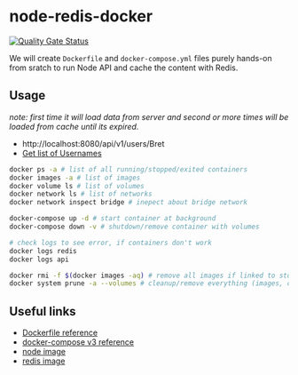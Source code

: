 # node-redis-docker

[![Quality Gate Status](https://sonarcloud.io/api/project_badges/measure?project=petrugiurca_node-redis-docker&metric=alert_status&token=1fab64f570dc7bd5cad6476969b7af2ab3284881)](https://sonarcloud.io/summary/new_code?id=petrugiurca_node-redis-docker)

We will create `Dockerfile` and `docker-compose.yml` files purely hands-on from sratch to run Node API and cache the content with Redis.

## Usage
_note: first time it will load data from server and second or more times will be loaded from cache until its expired._


- http://localhost:8080/api/v1/users/Bret
- [Get list of Usernames](https://jsonplaceholder.typicode.com/users)

```sh
docker ps -a # list of all running/stopped/exited containers
docker images -a # list of images
docker volume ls # list of volumes
docker network ls # list of networks
docker network inspect bridge # inepect about bridge network

docker-compose up -d # start container at background
docker-compose down -v # shutdown/remove container with volumes

# check logs to see error, if containers don't work
docker logs redis
docker logs api

docker rmi -f $(docker images -aq) # remove all images if linked to stopped/removed containers
docker system prune -a --volumes # cleanup/remove everything (images, containers, volumes & etc) in one go
```

## Useful links
- [Dockerfile reference](https://docs.docker.com/engine/reference/builder/#from)
- [docker-compose v3 reference](https://docs.docker.com/compose/compose-file/compose-file-v3/)
- [node image](https://hub.docker.com/_/node?tab=tags)
- [redis image](https://hub.docker.com/_/redis?tab=tags)
